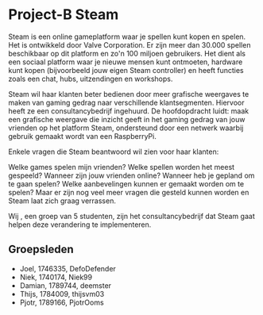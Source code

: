 # Project-B Steam

Steam is een online gameplatform waar je spellen kunt kopen en spelen. Het is ontwikkeld door Valve Corporation. Er zijn meer dan 30.000 spellen beschikbaar op dit platform en zo'n 100 miljoen gebruikers. Het dient als een sociaal platform waar je nieuwe mensen kunt ontmoeten, hardware kunt kopen (bijvoorbeeld jouw eigen Steam controller) en heeft functies zoals een chat, hubs, uitzendingen en workshops.

Steam wil haar klanten beter bedienen door meer grafische weergaves te maken van gaming gedrag naar verschillende klantsegmenten. Hiervoor heeft ze een consultancybedrijf ingehuurd. De hoofdopdracht luidt: maak een grafische weergave die inzicht geeft in het gaming gedrag van jouw vrienden op het platform Steam, ondersteund door een netwerk waarbij gebruik gemaakt wordt van een RaspberryPi.

Enkele vragen die Steam beantwoord wil zien voor haar klanten:

Welke games spelen mijn vrienden?
Welke spellen worden het meest gespeeld?
Wanneer zijn jouw vrienden online?
Wanneer heb je gepland om te gaan spelen?
Welke aanbevelingen kunnen er gemaakt worden om te spelen?
Maar er zijn nog veel meer vragen die gesteld kunnen worden en Steam laat zich graag verrassen. 

Wij , een groep van 5 studenten, zijn het consultancybedrijf dat Steam gaat helpen deze verandering te implementeren. 

## Groepsleden
- Joel, 1746335, DefoDefender
- Niek, 1740174, Niek99
- Damian, 1789744, deemster
- Thijs, 1784009, thijsvm03
- Pjotr, 1789166, PjotrOoms
